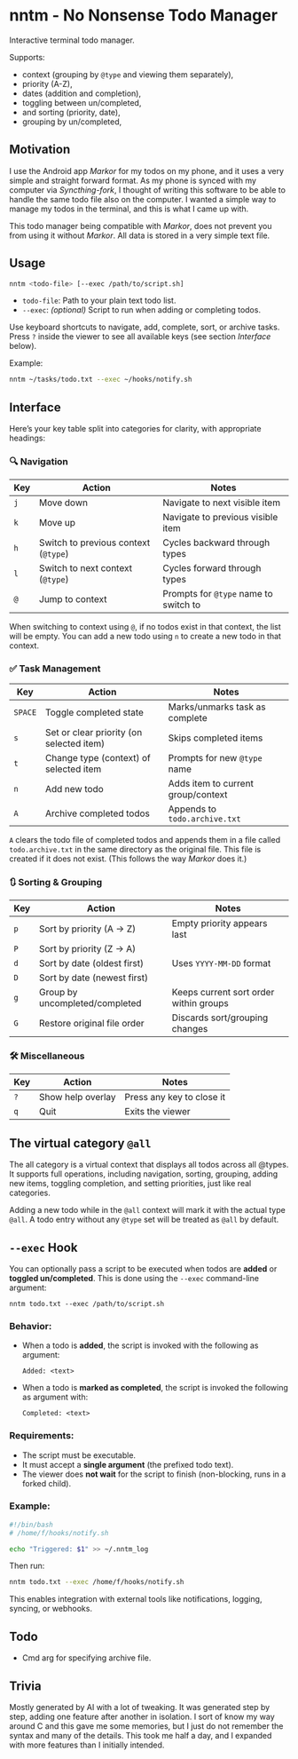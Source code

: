 # nntm - No Nonsense Todo Manager

Interactive terminal todo manager.

Supports:

- context (grouping by `@type` and viewing them separately),
- priority (A-Z),
- dates (addition and completion),
- toggling between un/completed,
- and sorting (priority, date),
- grouping by un/completed,

## Motivation

I use the Android app _Markor_ for my todos on my phone, and it uses a very simple and straight forward format. As my phone is synced with my computer via _Syncthing-fork_, I thought of writing this software to be able to handle the same todo file also on the computer. I wanted a simple way to manage my todos in the terminal, and this is what I came up with.

This todo manager being compatible with _Markor_, does not prevent you from using it without _Markor_. All data is stored in a very simple text file.

## Usage

```bash
nntm <todo-file> [--exec /path/to/script.sh]
```

- `todo-file`: Path to your plain text todo list.
- `--exec`: _(optional)_ Script to run when adding or completing todos.

Use keyboard shortcuts to navigate, add, complete, sort, or archive tasks. Press `?` inside the viewer to see all available keys (see section _Interface_ below).

Example:

```bash
nntm ~/tasks/todo.txt --exec ~/hooks/notify.sh
```

## Interface

Here’s your key table split into categories for clarity, with appropriate headings:

### 🔍 Navigation

| Key | Action                               | Notes                                 |
| --- | ------------------------------------ | ------------------------------------- |
| `j` | Move down                            | Navigate to next visible item         |
| `k` | Move up                              | Navigate to previous visible item     |
| `h` | Switch to previous context (`@type`) | Cycles backward through types         |
| `l` | Switch to next context (`@type`)     | Cycles forward through types          |
| `@` | Jump to context                      | Prompts for `@type` name to switch to |

When switching to context using `@`, if no todos exist in that context, the list will be empty. You can add a new todo using `n` to create a new todo in that context.

### ✅ Task Management

| Key     | Action                                   | Notes                              |
| ------- | ---------------------------------------- | ---------------------------------- |
| `SPACE` | Toggle completed state                   | Marks/unmarks task as complete     |
| `s`     | Set or clear priority (on selected item) | Skips completed items              |
| `t`     | Change type (context) of selected item   | Prompts for new `@type` name       |
| `n`     | Add new todo                             | Adds item to current group/context |
| `A`     | Archive completed todos                  | Appends to `todo.archive.txt`      |

`A` clears the todo file of completed todos and appends them in a file called `todo.archive.txt` in the same directory as the original file. This file is created if it does not exist. (This follows the way _Markor_ does it.)

### 🔃 Sorting & Grouping

| Key | Action                         | Notes                                  |
| --- | ------------------------------ | -------------------------------------- |
| `p` | Sort by priority (A → Z)       | Empty priority appears last            |
| `P` | Sort by priority (Z → A)       |                                        |
| `d` | Sort by date (oldest first)    | Uses `YYYY-MM-DD` format               |
| `D` | Sort by date (newest first)    |                                        |
| `g` | Group by uncompleted/completed | Keeps current sort order within groups |
| `G` | Restore original file order    | Discards sort/grouping changes         |

### 🛠 Miscellaneous

| Key | Action            | Notes                     |
| --- | ----------------- | ------------------------- |
| `?` | Show help overlay | Press any key to close it |
| `q` | Quit              | Exits the viewer          |

## The virtual category `@all`

The all category is a virtual context that displays all todos across all @types. It supports full operations, including navigation, sorting, grouping, adding new items, toggling completion, and setting priorities, just like real categories.

Adding a new todo while in the `@all` context will mark it with the actual type `@all`. A todo entry without any `@type` set will be treated as `@all` by default.

## `--exec` Hook

You can optionally pass a script to be executed when todos are **added** or **toggled un/completed**. This is done using the `--exec` command-line argument:

```
nntm todo.txt --exec /path/to/script.sh
```

### Behavior:

- When a todo is **added**, the script is invoked with the following as argument:

  ```
  Added: <text>
  ```

- When a todo is **marked as completed**, the script is invoked the following as argument with:

  ```
  Completed: <text>
  ```

### Requirements:

- The script must be executable.
- It must accept a **single argument** (the prefixed todo text).
- The viewer does **not wait** for the script to finish (non-blocking, runs in a forked child).

### Example:

```bash
#!/bin/bash
# /home/f/hooks/notify.sh

echo "Triggered: $1" >> ~/.nntm_log
```

Then run:

```bash
nntm todo.txt --exec /home/f/hooks/notify.sh
```

This enables integration with external tools like notifications, logging, syncing, or webhooks.

## Todo

- Cmd arg for specifying archive file.

## Trivia

Mostly generated by AI with a lot of tweaking. It was generated step by step, adding one feature after another in isolation. I sort of know my way around C and this gave me some memories, but I just do not remember the syntax and many of the details. This took me half a day, and I expanded with more features than I initially intended.
